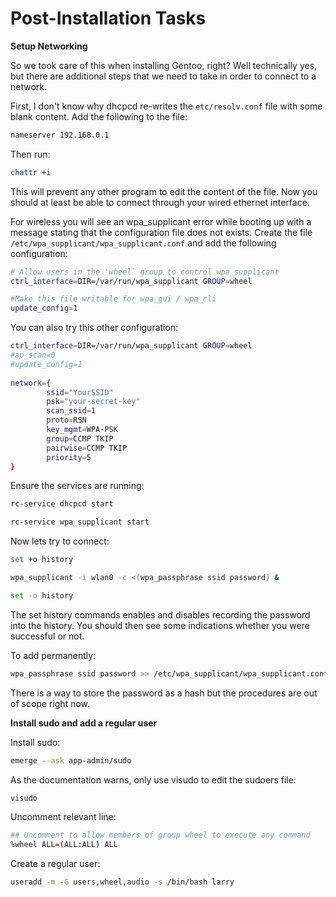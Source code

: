# Post-Installation Tasks

**Setup Networking**

So we took care of this when installing Gentoo, right?  Well technically yes, but there are additional steps that we need to take in order to connect to a network.

First, I don't know why dhcpcd re-writes the `etc/resolv.conf` file with some blank content.  Add the following to the file:

```bash
nameserver 192.168.0.1
```

Then run:

```bash
chattr +i
```
This will prevent any other program to edit the content of the file. Now you should at least be able to connect through your wired ethernet interface.

For wireless you will see an wpa_supplicant error while booting up with a message stating that the configuration file does not exists. Create the file `/etc/wpa_supplicant/wpa_supplicant.conf` and add the following configuration:

```bash
# Allow users in the 'wheel` group to control wpa_supplicant
ctrl_interface=DIR=/var/run/wpa_supplicant GROUP=wheel

#Make this file writable for wpa_gui / wpa_cli
update_config=1
```

You can also try this other configuration:

```bash
ctrl_interface=DIR=/var/run/wpa_supplicant GROUP=wheel
#ap_scan=0
#update_config=1
 
network={
        ssid="YourSSID"
        psk="your-secret-key"
        scan_ssid=1
        proto=RSN
        key_mgmt=WPA-PSK
        group=CCMP TKIP
        pairwise=CCMP TKIP
        priority=5
}
```
Ensure the services are running:

```bash
rc-service dhcpcd start
```
```bash
rc-service wpa_supplicant start
```

Now lets try to connect:

```bash
set +o history
```
```bash
wpa_supplicant -i wlan0 -c <(wpa_passphrase ssid password) &
```
```bash
set -o history
```
The set history commands enables and disables recording the password into the history.  You should then see some indications whether you were successful or not.

To add permanently:

```bash
wpa_passphrase ssid password >> /etc/wpa_supplicant/wpa_supplicant.conf
```

There is a way to store the password as a hash but the procedures are out of scope right now.

**Install sudo and add a regular user**

Install sudo:

```bash
emerge --ask app-admin/sudo
```

As the documentation warns, only use visudo to edit the sudoers file:

```bash
visudo
```
Uncomment relevant line:

```bash
## Uncomment to allow members of group wheel to execute any command
%wheel ALL=(ALL:ALL) ALL
```

Create a regular user:

```bash
useradd -m -G users,wheel,audio -s /bin/bash larry 
```



